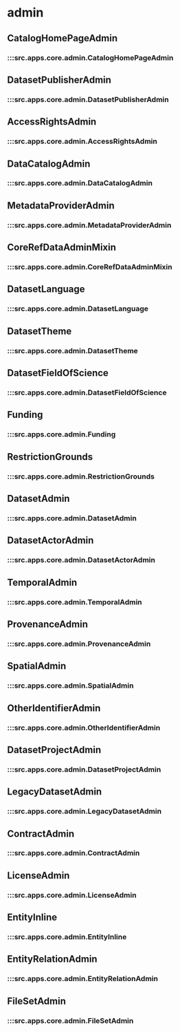 # admin

## CatalogHomePageAdmin

### :::src.apps.core.admin.CatalogHomePageAdmin

## DatasetPublisherAdmin

### :::src.apps.core.admin.DatasetPublisherAdmin

## AccessRightsAdmin

### :::src.apps.core.admin.AccessRightsAdmin

## DataCatalogAdmin

### :::src.apps.core.admin.DataCatalogAdmin

## MetadataProviderAdmin

### :::src.apps.core.admin.MetadataProviderAdmin

## CoreRefDataAdminMixin

### :::src.apps.core.admin.CoreRefDataAdminMixin

## DatasetLanguage

### :::src.apps.core.admin.DatasetLanguage

## DatasetTheme

### :::src.apps.core.admin.DatasetTheme

## DatasetFieldOfScience

### :::src.apps.core.admin.DatasetFieldOfScience

## Funding

### :::src.apps.core.admin.Funding

## RestrictionGrounds

### :::src.apps.core.admin.RestrictionGrounds

## DatasetAdmin

### :::src.apps.core.admin.DatasetAdmin

## DatasetActorAdmin

### :::src.apps.core.admin.DatasetActorAdmin

## TemporalAdmin

### :::src.apps.core.admin.TemporalAdmin

## ProvenanceAdmin

### :::src.apps.core.admin.ProvenanceAdmin

## SpatialAdmin

### :::src.apps.core.admin.SpatialAdmin

## OtherIdentifierAdmin

### :::src.apps.core.admin.OtherIdentifierAdmin

## DatasetProjectAdmin

### :::src.apps.core.admin.DatasetProjectAdmin

## LegacyDatasetAdmin

### :::src.apps.core.admin.LegacyDatasetAdmin

## ContractAdmin

### :::src.apps.core.admin.ContractAdmin

## LicenseAdmin

### :::src.apps.core.admin.LicenseAdmin

## EntityInline

### :::src.apps.core.admin.EntityInline

## EntityRelationAdmin

### :::src.apps.core.admin.EntityRelationAdmin

## FileSetAdmin

### :::src.apps.core.admin.FileSetAdmin

